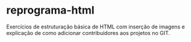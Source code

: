 # reprograma-html
Exercícios de estruturação básica de HTML com inserção de imagens e explicação de como adicionar contribuidores aos projetos no GIT.
